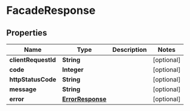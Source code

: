 

# FacadeResponse


## Properties

| Name | Type | Description | Notes |
|------------ | ------------- | ------------- | -------------|
|**clientRequestId** | **String** |  |  [optional] |
|**code** | **Integer** |  |  [optional] |
|**httpStatusCode** | **String** |  |  [optional] |
|**message** | **String** |  |  [optional] |
|**error** | [**ErrorResponse**](ErrorResponse.md) |  |  [optional] |



